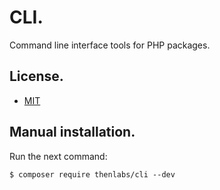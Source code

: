 
# CLI.

Command line interface tools for PHP packages.

## License.

- [MIT](https://es.wikipedia.org/wiki/Licencia_MIT)

## Manual installation.

Run the next command:

    $ composer require thenlabs/cli --dev

